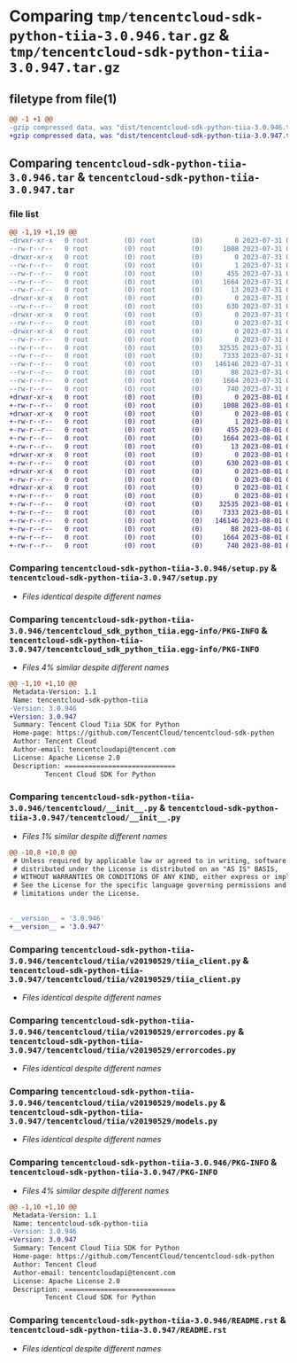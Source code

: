 # Comparing `tmp/tencentcloud-sdk-python-tiia-3.0.946.tar.gz` & `tmp/tencentcloud-sdk-python-tiia-3.0.947.tar.gz`

## filetype from file(1)

```diff
@@ -1 +1 @@
-gzip compressed data, was "dist/tencentcloud-sdk-python-tiia-3.0.946.tar", last modified: Mon Jul 31 00:38:00 2023, max compression
+gzip compressed data, was "dist/tencentcloud-sdk-python-tiia-3.0.947.tar", last modified: Tue Aug  1 00:58:13 2023, max compression
```

## Comparing `tencentcloud-sdk-python-tiia-3.0.946.tar` & `tencentcloud-sdk-python-tiia-3.0.947.tar`

### file list

```diff
@@ -1,19 +1,19 @@
-drwxr-xr-x   0 root         (0) root         (0)        0 2023-07-31 00:38:00.000000 tencentcloud-sdk-python-tiia-3.0.946/
--rw-r--r--   0 root         (0) root         (0)     1008 2023-07-31 00:38:00.000000 tencentcloud-sdk-python-tiia-3.0.946/setup.py
-drwxr-xr-x   0 root         (0) root         (0)        0 2023-07-31 00:38:00.000000 tencentcloud-sdk-python-tiia-3.0.946/tencentcloud_sdk_python_tiia.egg-info/
--rw-r--r--   0 root         (0) root         (0)        1 2023-07-31 00:38:00.000000 tencentcloud-sdk-python-tiia-3.0.946/tencentcloud_sdk_python_tiia.egg-info/dependency_links.txt
--rw-r--r--   0 root         (0) root         (0)      455 2023-07-31 00:38:00.000000 tencentcloud-sdk-python-tiia-3.0.946/tencentcloud_sdk_python_tiia.egg-info/SOURCES.txt
--rw-r--r--   0 root         (0) root         (0)     1664 2023-07-31 00:38:00.000000 tencentcloud-sdk-python-tiia-3.0.946/tencentcloud_sdk_python_tiia.egg-info/PKG-INFO
--rw-r--r--   0 root         (0) root         (0)       13 2023-07-31 00:38:00.000000 tencentcloud-sdk-python-tiia-3.0.946/tencentcloud_sdk_python_tiia.egg-info/top_level.txt
-drwxr-xr-x   0 root         (0) root         (0)        0 2023-07-31 00:38:00.000000 tencentcloud-sdk-python-tiia-3.0.946/tencentcloud/
--rw-r--r--   0 root         (0) root         (0)      630 2023-07-31 00:38:00.000000 tencentcloud-sdk-python-tiia-3.0.946/tencentcloud/__init__.py
-drwxr-xr-x   0 root         (0) root         (0)        0 2023-07-31 00:38:00.000000 tencentcloud-sdk-python-tiia-3.0.946/tencentcloud/tiia/
--rw-r--r--   0 root         (0) root         (0)        0 2023-07-31 00:38:00.000000 tencentcloud-sdk-python-tiia-3.0.946/tencentcloud/tiia/__init__.py
-drwxr-xr-x   0 root         (0) root         (0)        0 2023-07-31 00:38:00.000000 tencentcloud-sdk-python-tiia-3.0.946/tencentcloud/tiia/v20190529/
--rw-r--r--   0 root         (0) root         (0)        0 2023-07-31 00:38:00.000000 tencentcloud-sdk-python-tiia-3.0.946/tencentcloud/tiia/v20190529/__init__.py
--rw-r--r--   0 root         (0) root         (0)    32535 2023-07-31 00:38:00.000000 tencentcloud-sdk-python-tiia-3.0.946/tencentcloud/tiia/v20190529/tiia_client.py
--rw-r--r--   0 root         (0) root         (0)     7333 2023-07-31 00:38:00.000000 tencentcloud-sdk-python-tiia-3.0.946/tencentcloud/tiia/v20190529/errorcodes.py
--rw-r--r--   0 root         (0) root         (0)   146146 2023-07-31 00:38:00.000000 tencentcloud-sdk-python-tiia-3.0.946/tencentcloud/tiia/v20190529/models.py
--rw-r--r--   0 root         (0) root         (0)       88 2023-07-31 00:38:00.000000 tencentcloud-sdk-python-tiia-3.0.946/setup.cfg
--rw-r--r--   0 root         (0) root         (0)     1664 2023-07-31 00:38:00.000000 tencentcloud-sdk-python-tiia-3.0.946/PKG-INFO
--rw-r--r--   0 root         (0) root         (0)      740 2023-07-31 00:38:00.000000 tencentcloud-sdk-python-tiia-3.0.946/README.rst
+drwxr-xr-x   0 root         (0) root         (0)        0 2023-08-01 00:58:13.000000 tencentcloud-sdk-python-tiia-3.0.947/
+-rw-r--r--   0 root         (0) root         (0)     1008 2023-08-01 00:58:12.000000 tencentcloud-sdk-python-tiia-3.0.947/setup.py
+drwxr-xr-x   0 root         (0) root         (0)        0 2023-08-01 00:58:13.000000 tencentcloud-sdk-python-tiia-3.0.947/tencentcloud_sdk_python_tiia.egg-info/
+-rw-r--r--   0 root         (0) root         (0)        1 2023-08-01 00:58:13.000000 tencentcloud-sdk-python-tiia-3.0.947/tencentcloud_sdk_python_tiia.egg-info/dependency_links.txt
+-rw-r--r--   0 root         (0) root         (0)      455 2023-08-01 00:58:13.000000 tencentcloud-sdk-python-tiia-3.0.947/tencentcloud_sdk_python_tiia.egg-info/SOURCES.txt
+-rw-r--r--   0 root         (0) root         (0)     1664 2023-08-01 00:58:13.000000 tencentcloud-sdk-python-tiia-3.0.947/tencentcloud_sdk_python_tiia.egg-info/PKG-INFO
+-rw-r--r--   0 root         (0) root         (0)       13 2023-08-01 00:58:13.000000 tencentcloud-sdk-python-tiia-3.0.947/tencentcloud_sdk_python_tiia.egg-info/top_level.txt
+drwxr-xr-x   0 root         (0) root         (0)        0 2023-08-01 00:58:13.000000 tencentcloud-sdk-python-tiia-3.0.947/tencentcloud/
+-rw-r--r--   0 root         (0) root         (0)      630 2023-08-01 00:58:12.000000 tencentcloud-sdk-python-tiia-3.0.947/tencentcloud/__init__.py
+drwxr-xr-x   0 root         (0) root         (0)        0 2023-08-01 00:58:13.000000 tencentcloud-sdk-python-tiia-3.0.947/tencentcloud/tiia/
+-rw-r--r--   0 root         (0) root         (0)        0 2023-08-01 00:58:12.000000 tencentcloud-sdk-python-tiia-3.0.947/tencentcloud/tiia/__init__.py
+drwxr-xr-x   0 root         (0) root         (0)        0 2023-08-01 00:58:13.000000 tencentcloud-sdk-python-tiia-3.0.947/tencentcloud/tiia/v20190529/
+-rw-r--r--   0 root         (0) root         (0)        0 2023-08-01 00:58:12.000000 tencentcloud-sdk-python-tiia-3.0.947/tencentcloud/tiia/v20190529/__init__.py
+-rw-r--r--   0 root         (0) root         (0)    32535 2023-08-01 00:58:12.000000 tencentcloud-sdk-python-tiia-3.0.947/tencentcloud/tiia/v20190529/tiia_client.py
+-rw-r--r--   0 root         (0) root         (0)     7333 2023-08-01 00:58:12.000000 tencentcloud-sdk-python-tiia-3.0.947/tencentcloud/tiia/v20190529/errorcodes.py
+-rw-r--r--   0 root         (0) root         (0)   146146 2023-08-01 00:58:12.000000 tencentcloud-sdk-python-tiia-3.0.947/tencentcloud/tiia/v20190529/models.py
+-rw-r--r--   0 root         (0) root         (0)       88 2023-08-01 00:58:13.000000 tencentcloud-sdk-python-tiia-3.0.947/setup.cfg
+-rw-r--r--   0 root         (0) root         (0)     1664 2023-08-01 00:58:13.000000 tencentcloud-sdk-python-tiia-3.0.947/PKG-INFO
+-rw-r--r--   0 root         (0) root         (0)      740 2023-08-01 00:58:12.000000 tencentcloud-sdk-python-tiia-3.0.947/README.rst
```

### Comparing `tencentcloud-sdk-python-tiia-3.0.946/setup.py` & `tencentcloud-sdk-python-tiia-3.0.947/setup.py`

 * *Files identical despite different names*

### Comparing `tencentcloud-sdk-python-tiia-3.0.946/tencentcloud_sdk_python_tiia.egg-info/PKG-INFO` & `tencentcloud-sdk-python-tiia-3.0.947/tencentcloud_sdk_python_tiia.egg-info/PKG-INFO`

 * *Files 4% similar despite different names*

```diff
@@ -1,10 +1,10 @@
 Metadata-Version: 1.1
 Name: tencentcloud-sdk-python-tiia
-Version: 3.0.946
+Version: 3.0.947
 Summary: Tencent Cloud Tiia SDK for Python
 Home-page: https://github.com/TencentCloud/tencentcloud-sdk-python
 Author: Tencent Cloud
 Author-email: tencentcloudapi@tencent.com
 License: Apache License 2.0
 Description: ============================
         Tencent Cloud SDK for Python
```

### Comparing `tencentcloud-sdk-python-tiia-3.0.946/tencentcloud/__init__.py` & `tencentcloud-sdk-python-tiia-3.0.947/tencentcloud/__init__.py`

 * *Files 1% similar despite different names*

```diff
@@ -10,8 +10,8 @@
 # Unless required by applicable law or agreed to in writing, software
 # distributed under the License is distributed on an "AS IS" BASIS,
 # WITHOUT WARRANTIES OR CONDITIONS OF ANY KIND, either express or implied.
 # See the License for the specific language governing permissions and
 # limitations under the License.
 
 
-__version__ = '3.0.946'
+__version__ = '3.0.947'
```

### Comparing `tencentcloud-sdk-python-tiia-3.0.946/tencentcloud/tiia/v20190529/tiia_client.py` & `tencentcloud-sdk-python-tiia-3.0.947/tencentcloud/tiia/v20190529/tiia_client.py`

 * *Files identical despite different names*

### Comparing `tencentcloud-sdk-python-tiia-3.0.946/tencentcloud/tiia/v20190529/errorcodes.py` & `tencentcloud-sdk-python-tiia-3.0.947/tencentcloud/tiia/v20190529/errorcodes.py`

 * *Files identical despite different names*

### Comparing `tencentcloud-sdk-python-tiia-3.0.946/tencentcloud/tiia/v20190529/models.py` & `tencentcloud-sdk-python-tiia-3.0.947/tencentcloud/tiia/v20190529/models.py`

 * *Files identical despite different names*

### Comparing `tencentcloud-sdk-python-tiia-3.0.946/PKG-INFO` & `tencentcloud-sdk-python-tiia-3.0.947/PKG-INFO`

 * *Files 4% similar despite different names*

```diff
@@ -1,10 +1,10 @@
 Metadata-Version: 1.1
 Name: tencentcloud-sdk-python-tiia
-Version: 3.0.946
+Version: 3.0.947
 Summary: Tencent Cloud Tiia SDK for Python
 Home-page: https://github.com/TencentCloud/tencentcloud-sdk-python
 Author: Tencent Cloud
 Author-email: tencentcloudapi@tencent.com
 License: Apache License 2.0
 Description: ============================
         Tencent Cloud SDK for Python
```

### Comparing `tencentcloud-sdk-python-tiia-3.0.946/README.rst` & `tencentcloud-sdk-python-tiia-3.0.947/README.rst`

 * *Files identical despite different names*

